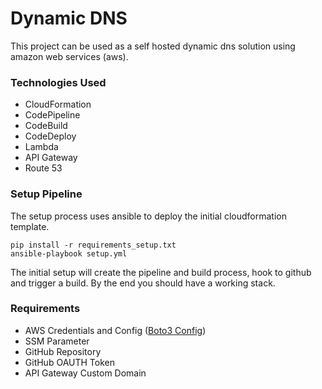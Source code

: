 Dynamic DNS
===========

This project can be used as a self hosted dynamic dns solution using amazon web services (aws).

### Technologies Used

- CloudFormation
- CodePipeline
- CodeBuild
- CodeDeploy
- Lambda
- API Gateway
- Route 53

### Setup Pipeline

The setup process uses ansible to deploy the initial cloudformation template.

```
pip install -r requirements_setup.txt
ansible-playbook setup.yml
```

The initial setup will create the pipeline and build process, hook to github and trigger a build.
By the end you should have a working stack.

### Requirements

- AWS Credentials and Config ([Boto3 Config](https://boto3.readthedocs.io/en/latest/guide/configuration.html))
- SSM Parameter
- GitHub Repository
- GitHub OAUTH Token
- API Gateway Custom Domain
